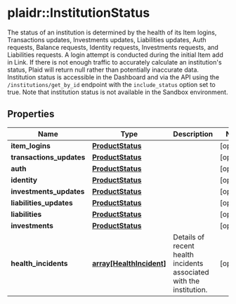 # plaidr::InstitutionStatus

The status of an institution is determined by the health of its Item logins, Transactions updates, Investments updates, Liabilities updates, Auth requests, Balance requests, Identity requests, Investments requests, and Liabilities requests. A login attempt is conducted during the initial Item add in Link. If there is not enough traffic to accurately calculate an institution's status, Plaid will return null rather than potentially inaccurate data.  Institution status is accessible in the Dashboard and via the API using the `/institutions/get_by_id` endpoint with the `include_status` option set to true. Note that institution status is not available in the Sandbox environment. 

## Properties
Name | Type | Description | Notes
------------ | ------------- | ------------- | -------------
**item_logins** | [**ProductStatus**](ProductStatus.md) |  | [optional] 
**transactions_updates** | [**ProductStatus**](ProductStatus.md) |  | [optional] 
**auth** | [**ProductStatus**](ProductStatus.md) |  | [optional] 
**identity** | [**ProductStatus**](ProductStatus.md) |  | [optional] 
**investments_updates** | [**ProductStatus**](ProductStatus.md) |  | [optional] 
**liabilities_updates** | [**ProductStatus**](ProductStatus.md) |  | [optional] 
**liabilities** | [**ProductStatus**](ProductStatus.md) |  | [optional] 
**investments** | [**ProductStatus**](ProductStatus.md) |  | [optional] 
**health_incidents** | [**array[HealthIncident]**](HealthIncident.md) | Details of recent health incidents associated with the institution. | [optional] 



